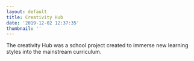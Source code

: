 ```yaml
---
layout: default
title: Creativity Hub
date: '2019-12-02 12:37:35'
thumbnail: ''
---
```

The creativity Hub was a school project created to immerse new learning styles into the mainstream curriculum.
